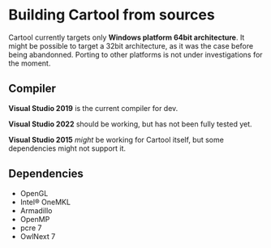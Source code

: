 # Building Cartool from sources

Cartool currently targets only **Windows platform 64bit architecture**. It might be possible to target a 32bit architecture, as it was the case before being abandonned.
Porting to other platforms is not under investigations for the moment.

## Compiler

**Visual Studio 2019** is the current compiler for dev.

**Visual Studio 2022** should be working, but has not been fully tested yet.

**Visual Studio 2015** *might* be working for Cartool itself, but some dependencies might not support it.

## Dependencies

- OpenGL
- Intel® OneMKL
- Armadillo
- OpenMP
- pcre 7
- OwlNext 7
